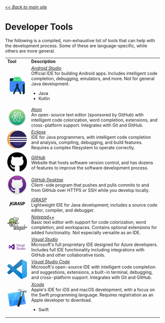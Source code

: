 <style>
a {
  font-style: italic;
}
</style>

<a href="..">&lt;&lt; Back to main site</a>

# Developer Tools

The following is a compiled, non-exhaustive list of tools that can help with the development process.  Some of these are language-specific, while others are more general.

<table>
  <tr>
    <td><b>Tool</b></td>
    <td><b>Description</b></td>
  </tr>
  <tr>
    <td><img src="logos/AndroidStudio.png" width="150"/></td>
    <td><a href="https://developer.android.com/studio/">Android Studio</a><br/>
    Official IDE for building Android apps.  Includes intelligent code completion, debugging, emulators, and more.  Not for general Java development.
    <ul>
      <li>Java</li>
      <li>Kotlin</li>
    </ul></td>
  </tr>
  <tr>
    <td><img src="logos/Atom.png" width="150"/></td>
    <td><a href="https://atom.io">Atom</a><br/>
    An open-source text editor (sponsored by GitHub) with intelligent code colorization, word completion, extensions, and cross-platform support.  Integrates with Git and GitHub.</td>
  </tr>
  <tr>
    <td><img src="logos/Eclipse.png" width="150"/></td>
    <td><a href="https://www.eclipse.org/downloads/packages/">Eclipse</a><br/>
    IDE for Java programmers, with intelligent code completion and analysis, compiling, debugging, and build features.  Requires a complex filesystem to operate correctly.</td>
  </tr>
  <tr>
    <td><img src="logos/GitHub.png" width="150"/></td>
    <td><a href="https://github.com/">GitHub</a><br/>
    Website that hosts software version control, and has dozens of features to improve the software development process.</td>
  </tr>
  <tr>
    <td><img src="logos/GitHubDesktop.png" width="150"/></td>
    <td><a href="https://desktop.github.com/">GitHub Desktop</a><br/>
    Client-side program that pushes and pulls commits to and from GitHub over HTTPS or SSH while you develop locally.</td>
  </tr>
  <tr>
    <td><img src="logos/jGRASP.png" width="150"/></td>
    <td><a href="https://www.jgrasp.org/">jGRASP</a><br/>
    Lightweight IDE for Java development; includes a source code editor, compiler, and debugger.</td>
  </tr>
  <tr>
    <td><img src="logos/Notepad++.png" width="150"/></td>
    <td><a href="https://notepad-plus-plus.org/">Notepad++</a><br/>
    Basic text editor with support for code colorization, word completion, and workspaces.  Contains optional extensions for added functionality.  Not especially versatile as an IDE.</td>
  </tr>
  <tr>
    <td><img src="logos/VisualStudio.png" width="150"/></td>
    <td><a href="https://visualstudio.microsoft.com/">Visual Studio</a><br/>
    Microsoft's full proprietary IDE designed for Azure developers.  Includes full IDE functionality including integrations with GitHub and other collaborative tools.</td>
  </tr>
  <tr>
    <td><img src="logos/VisualStudioCode.png" width="150"/></td>
    <td><a href="https://code.visualstudio.com/">Visual Studio Code</a><br/>
    Microsoft's open-source IDE with intelligent code completion and suggestions, extensions, a built-in terminal, debugging, and cross-platform support.  Integrates with Git and GitHub.</td>
  </tr>
  <tr>
    <td><img src="logos/Xcode.png" width="150"/></td>
    <td><a href="https://developer.apple.com/xcode/">Xcode</a><br/>
    Apple's IDE for iOS and macOS development, with a focus on the Swift programming language.  Requires registration as an Apple developer to download.<ul>
      <li>Swift</li>
</ul></td>
  </tr>
</table>
